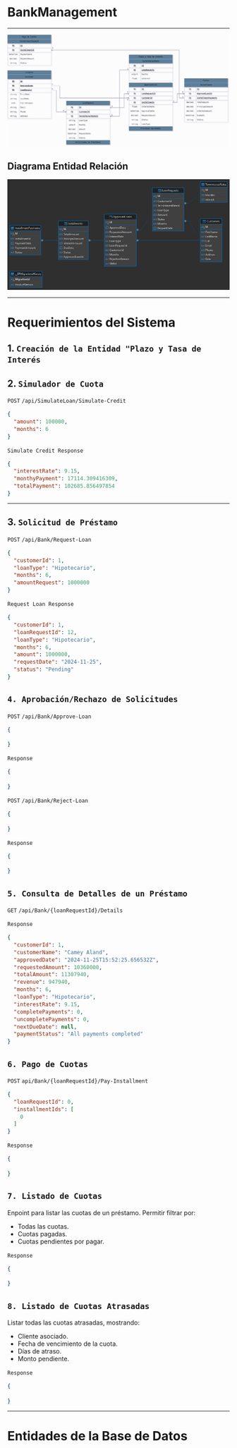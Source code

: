 # BankManagement

---

![Imágen de las Entidades](./img/BankFixed.jpg)

## Diagrama Entidad Relación
![ER Diagram](./img/ERBankFixed.png)

---

# Requerimientos del Sistema
## 1. `Creación de la Entidad "Plazo y Tasa de Interés`


## 2. `Simulador de Cuota`

`POST` `/api/SimulateLoan/Simulate-Credit`

```json
{
  "amount": 100000,
  "months": 6
}
```

`Simulate Credit Response`
```json
{
  "interestRate": 9.15,
  "monthyPayment": 17114.309416309,
  "totalPayment": 102685.856497854
}
```

---

## 3. `Solicitud de Préstamo`

`POST` `/api/Bank/Request-Loan`
```json
{
  "customerId": 1,
  "loanType": "Hipotecario",
  "months": 6,
  "amountRequest": 1000000
}
```

`Request Loan Response`

```json
{
  "customerId": 1,
  "loanRequestId": 12,
  "loanType": "Hipotecario",
  "months": 6,
  "amount": 1000000,
  "requestDate": "2024-11-25",
  "status": "Pending"
}
```

## `4. Aprobación/Rechazo de Solicitudes`

`POST` `/api/Bank/Approve-Loan`
```json
{

}
```

`Response`
```json
{

}
```
`POST` `/api/Bank/Reject-Loan`
```json
{

}
```

`Response`
```json
{

}
```


## `5. Consulta de Detalles de un Préstamo`

`GET` `/api/Bank/{loanRequestId}/Details`

`Response`
```json
{
  "customerId": 1,
  "customerName": "Camey Aland",
  "approvedDate": "2024-11-25T15:52:25.656532Z",
  "requestedAmount": 10360000,
  "totalAmount": 11307940,
  "revenue": 947940,
  "months": 6,
  "loanType": "Hipotecario",
  "interestRate": 9.15,
  "completePayments": 0,
  "uncompletePayments": 0,
  "nextDueDate": null,
  "paymentStatus": "All payments completed"
}
```

## `6. Pago de Cuotas`
`POST` `api/Bank/{loanRequestId}/Pay-Installment`
```json
{
  "loanRequestId": 0,
  "installmentIds": [
    0
  ]
}
```

`Response`
```json
{

}
```

## `7. Listado de Cuotas`
Enpoint para listar las cuotas de un préstamo. Permitir filtrar por:
- Todas las cuotas.
- Cuotas pagadas.
- Cuotas pendientes por pagar.

`Response`
```json
{

}
```

## `8. Listado de Cuotas Atrasadas`
Listar todas las cuotas atrasadas, mostrando:
- Cliente asociado.
- Fecha de vencimiento de la cuota.
- Días de atraso.
- Monto pendiente.

`Response`
```json
{

}
```

---

# Entidades de la Base de Datos